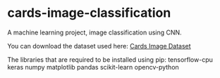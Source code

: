 # cards-image-classification
A machine learning project, image classification using CNN. 

You can download the dataset used here:
[Cards Image Dataset](https://www.kaggle.com/datasets/gpiosenka/cards-image-datasetclassification)

The libraries that are required to be installed using pip:
  tensorflow-cpu
  keras
  numpy
  matplotlib
  pandas
  scikit-learn
  opencv-python
